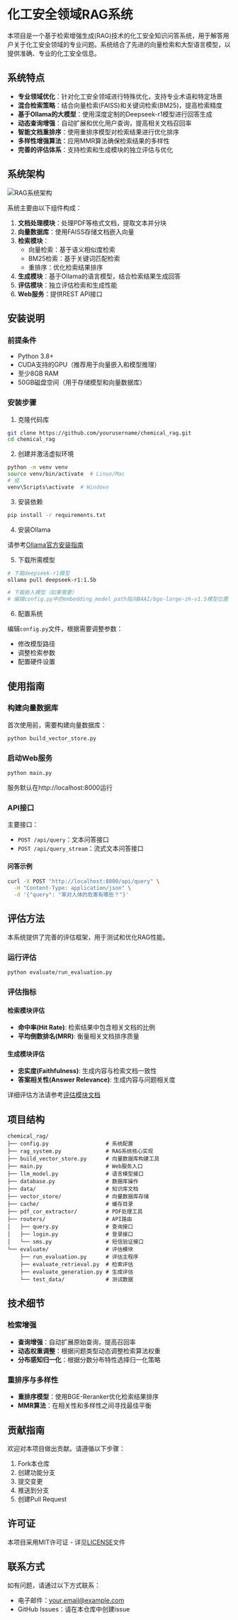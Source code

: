 # 化工安全领域RAG系统

本项目是一个基于检索增强生成(RAG)技术的化工安全知识问答系统，用于解答用户关于化工安全领域的专业问题。系统结合了先进的向量检索和大型语言模型，以提供准确、专业的化工安全信息。

## 系统特点

- **专业领域优化**：针对化工安全领域进行特殊优化，支持专业术语和特定场景
- **混合检索策略**：结合向量检索(FAISS)和关键词检索(BM25)，提高检索精度
- **基于Ollama的大模型**：使用深度定制的Deepseek-r1模型进行回答生成
- **动态查询增强**：自动扩展和优化用户查询，提高相关文档召回率
- **智能文档重排序**：使用重排序模型对检索结果进行优化排序
- **多样性增强算法**：应用MMR算法确保检索结果的多样性
- **完善的评估体系**：支持检索和生成模块的独立评估与优化

## 系统架构

![RAG系统架构](assets/rag-architecture.png)

系统主要由以下组件构成：

1. **文档处理模块**：处理PDF等格式文档，提取文本并分块
2. **向量数据库**：使用FAISS存储文档嵌入向量
3. **检索模块**：
   - 向量检索：基于语义相似度检索
   - BM25检索：基于关键词匹配检索
   - 重排序：优化检索结果排序
4. **生成模块**：基于Ollama的语言模型，结合检索结果生成回答
5. **评估模块**：独立评估检索和生成性能
6. **Web服务**：提供REST API接口

## 安装说明

### 前提条件

- Python 3.8+
- CUDA支持的GPU（推荐用于向量嵌入和模型推理）
- 至少8GB RAM
- 50GB磁盘空间（用于存储模型和向量数据库）

### 安装步骤

1. 克隆代码库

```bash
git clone https://github.com/yourusername/chemical_rag.git
cd chemical_rag
```

2. 创建并激活虚拟环境

```bash
python -m venv venv
source venv/bin/activate  # Linux/Mac
# 或
venv\Scripts\activate  # Windows
```

3. 安装依赖

```bash
pip install -r requirements.txt
```

4. 安装Ollama

请参考[Ollama官方安装指南](https://ollama.ai/download)

5. 下载所需模型

```bash
# 下载deepseek-r1模型
ollama pull deepseek-r1:1.5b

# 下载嵌入模型（如果需要）
# 编辑config.py中的embedding_model_path指向BAAI/bge-large-zh-v1.5模型位置
```

6. 配置系统

编辑`config.py`文件，根据需要调整参数：
- 修改模型路径
- 调整检索参数
- 配置硬件设置

## 使用指南

### 构建向量数据库

首次使用前，需要构建向量数据库：

```bash
python build_vector_store.py
```

### 启动Web服务

```bash
python main.py
```

服务默认在http://localhost:8000运行

### API接口

主要接口：

- `POST /api/query`：文本问答接口
- `POST /api/query_stream`：流式文本问答接口

#### 问答示例

```bash
curl -X POST "http://localhost:8000/api/query" \
  -H "Content-Type: application/json" \
  -d '{"query": "苯对人体的危害有哪些？"}'
```

## 评估方法

本系统提供了完善的评估框架，用于测试和优化RAG性能。

### 运行评估

```bash
python evaluate/run_evaluation.py
```

### 评估指标

#### 检索模块评估
- **命中率(Hit Rate)**: 检索结果中包含相关文档的比例
- **平均倒数排名(MRR)**: 衡量相关文档排序质量

#### 生成模块评估
- **忠实度(Faithfulness)**: 生成内容与检索文档一致性
- **答案相关性(Answer Relevance)**: 生成内容与问题相关度

详细评估方法请参考[评估模块文档](evaluate/README.md)

## 项目结构

```
chemical_rag/
├── config.py                  # 系统配置
├── rag_system.py              # RAG系统核心实现
├── build_vector_store.py      # 向量数据库构建工具
├── main.py                    # Web服务入口
├── llm_model.py               # 语言模型接口
├── database.py                # 数据库操作
├── data/                      # 知识库文档
├── vector_store/              # 向量数据库存储
├── cache/                     # 缓存目录
├── pdf_cor_extractor/         # PDF处理工具
├── routers/                   # API路由
│   ├── query.py               # 查询接口
│   ├── login.py               # 登录接口
│   └── sms.py                 # 短信验证接口
└── evaluate/                  # 评估模块
    ├── run_evaluation.py      # 评估主程序
    ├── evaluate_retrieval.py  # 检索评估
    ├── evaluate_generation.py # 生成评估
    └── test_data/             # 测试数据
```

## 技术细节

### 检索增强

- **查询增强**：自动扩展原始查询，提高召回率
- **动态权重调整**：根据问题类型动态调整检索算法权重
- **分布感知归一化**：根据分数分布特性选择归一化策略

### 重排序与多样性

- **重排序模型**：使用BGE-Reranker优化检索结果排序
- **MMR算法**：在相关性和多样性之间寻找最佳平衡

## 贡献指南

欢迎对本项目做出贡献。请遵循以下步骤：

1. Fork本仓库
2. 创建功能分支
3. 提交变更
4. 推送到分支
5. 创建Pull Request

## 许可证

本项目采用MIT许可证 - 详见[LICENSE](LICENSE)文件

## 联系方式

如有问题，请通过以下方式联系：

- 电子邮件：your.email@example.com
- GitHub Issues：请在本仓库中创建issue 